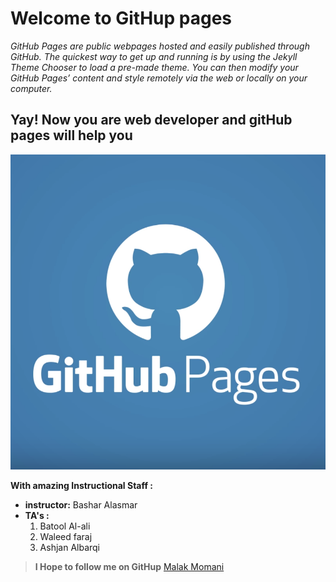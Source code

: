 # Welcome to GitHup pages 

*GitHub Pages are public webpages hosted and easily published through GitHub. The quickest way to get up and running is by using the Jekyll Theme Chooser to load a pre-made theme. You can then modify your GitHub Pages’ content and style remotely via the web or locally on your computer.*

## Yay! Now you are web developer and gitHub pages will help you 

![gitHubPages](https://raw.githubusercontent.com/github/explore/80688e429a7d4ef2fca1e82350fe8e3517d3494d/collections/github-pages-examples/github-pages-examples.png)

**With amazing Instructional Staff :**
- **instructor:** Bashar Alasmar
- **TA's :**
    1. Batool Al-ali 
    2. Waleed faraj
    3. Ashjan Albarqi 

> **I Hope to follow me on GitHup** 
[Malak Momani](https://github.com/malakMomani)




